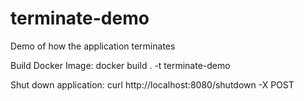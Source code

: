 # terminate-demo
Demo of how the application terminates

Build Docker Image:
docker build . -t terminate-demo 

Shut down application:
curl http://localhost:8080/shutdown -X POST 
